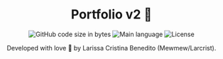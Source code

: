 <h1 align="center">
	Portfolio v2 🚧
</h1>

<p align="center">
	<img alt="GitHub code size in bytes" src="https://img.shields.io/github/languages/code-size/mewmewdevart/portfolio_v2?color=6272a4" />
	<img alt="Main language" src="https://img.shields.io/github/languages/top/mewmewdevart/portfolio_v2?color=6272a4"/>
	<img alt="License" src="https://img.shields.io/github/license/mewmewdevart/portfolio_v2?color=6272a4"/>
</p>

<!-- 
<p align="center">
	<a href="#">See the project web</a> 
</p> -->


<p align="center"> Developed with love 💜 by Larissa Cristina Benedito (Mewmew/Larcrist). </p>
